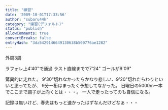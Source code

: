 ```yaml
---
title: "練習"
date: '2009-10-01T17:33:56'
author: "subaru44k"
category: "練習(デフォルト)"
status: "publish"
allowComments: true
convertBreaks: false
entryHash: "3da5429146649130638b509776ae1282"
---
```

外周3周

ラフォレ上4'40"で通過
ラスト直線までで7'24"
ゴールが9'09"

驚異的に走れた。
9'30"切れなかったらかなり悲しい、9'20"切れたらわりといいと思ってたが、
9分一桁はまったく予想してなかった。
日曜日の5000m一本でここまで調子が上向くとは・・・。
一人で走ったってのも自信になる。

記録は無いけど、春先はもっと速かったはずなんだけどなぁ・・・
